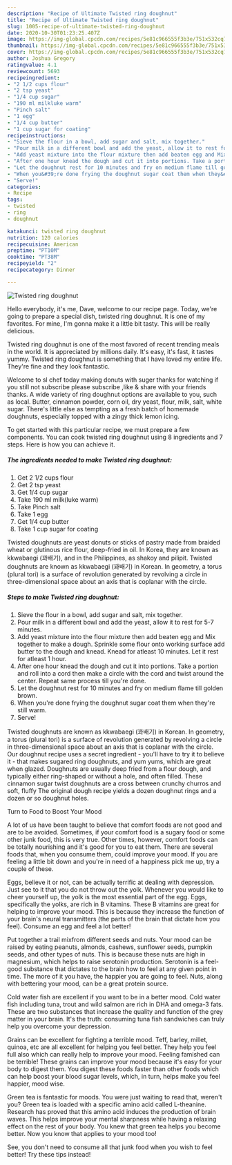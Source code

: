 ```yaml
---
description: "Recipe of Ultimate Twisted ring doughnut"
title: "Recipe of Ultimate Twisted ring doughnut"
slug: 1005-recipe-of-ultimate-twisted-ring-doughnut
date: 2020-10-30T01:23:25.407Z
image: https://img-global.cpcdn.com/recipes/5e81c966555f3b3e/751x532cq70/twisted-ring-doughnut-recipe-main-photo.jpg
thumbnail: https://img-global.cpcdn.com/recipes/5e81c966555f3b3e/751x532cq70/twisted-ring-doughnut-recipe-main-photo.jpg
cover: https://img-global.cpcdn.com/recipes/5e81c966555f3b3e/751x532cq70/twisted-ring-doughnut-recipe-main-photo.jpg
author: Joshua Gregory
ratingvalue: 4.1
reviewcount: 5693
recipeingredient:
- "2 1/2 cups flour"
- "2 tsp yeast"
- "1/4 cup sugar"
- "190 ml milkluke warm"
- "Pinch salt"
- "1 egg"
- "1/4 cup butter"
- "1 cup sugar for coating"
recipeinstructions:
- "Sieve the flour in a bowl, add sugar and salt, mix together."
- "Pour milk in a different bowl and add the yeast, allow it to rest for 5-7 minutes."
- "Add yeast mixture into the flour mixture then add beaten egg and Mix together to make a dough. Sprinkle some flour onto working surface add butter to the dough and knead. Knead for atleast 10 minutes. Let it rest for atleast 1 hour."
- "After one hour knead the dough and cut it into portions. Take a portion and roll into a cord then make a circle with the cord and twist around the center. Repeat same process till you&#39;re done."
- "Let the doughnut rest for 10 minutes and fry on medium flame till golden brown."
- "When you&#39;re done frying the doughnut sugar coat them when they&#39;re still warm."
- "Serve!"
categories:
- Recipe
tags:
- twisted
- ring
- doughnut

katakunci: twisted ring doughnut 
nutrition: 120 calories
recipecuisine: American
preptime: "PT10M"
cooktime: "PT38M"
recipeyield: "2"
recipecategory: Dinner

---
```



![Twisted ring doughnut](https://img-global.cpcdn.com/recipes/5e81c966555f3b3e/751x532cq70/twisted-ring-doughnut-recipe-main-photo.jpg)

Hello everybody, it's me, Dave, welcome to our recipe page. Today, we're going to prepare a special dish, twisted ring doughnut. It is one of my favorites. For mine, I'm gonna make it a little bit tasty. This will be really delicious.

Twisted ring doughnut is one of the most favored of recent trending meals in the world. It is appreciated by millions daily. It's easy, it's fast, it tastes yummy. Twisted ring doughnut is something that I have loved my entire life. They're fine and they look fantastic.

Welcome to sl chef today making donuts with suger thanks for watching if you still not subscribe please subscribe ,like &amp; share with your friends thanks. A wide variety of ring doughnut options are available to you, such as local. Butter, cinnamon powder, corn oil, dry yeast, flour, milk, salt, white sugar. There&#39;s little else as tempting as a fresh batch of homemade doughnuts, especially topped with a zingy thick lemon icing.


To get started with this particular recipe, we must prepare a few components. You can cook twisted ring doughnut using 8 ingredients and 7 steps. Here is how you can achieve it.

<!--inarticleads1-->

##### The ingredients needed to make Twisted ring doughnut:

1. Get 2 1/2 cups flour
1. Get 2 tsp yeast
1. Get 1/4 cup sugar
1. Take 190 ml milk(luke warm)
1. Take Pinch salt
1. Take 1 egg
1. Get 1/4 cup butter
1. Take 1 cup sugar for coating


Twisted doughnuts are yeast donuts or sticks of pastry made from braided wheat or glutinous rice flour, deep-fried in oil. In Korea, they are known as kkwabaegi (꽈배기), and in the Philippines, as shakoy and pilipit. Twisted doughnuts are known as kkwabaegi (꽈배기) in Korean. In geometry, a torus (plural tori) is a surface of revolution generated by revolving a circle in three-dimensional space about an axis that is coplanar with the circle. 

<!--inarticleads2-->

##### Steps to make Twisted ring doughnut:

1. Sieve the flour in a bowl, add sugar and salt, mix together.
1. Pour milk in a different bowl and add the yeast, allow it to rest for 5-7 minutes.
1. Add yeast mixture into the flour mixture then add beaten egg and Mix together to make a dough. Sprinkle some flour onto working surface add butter to the dough and knead. Knead for atleast 10 minutes. Let it rest for atleast 1 hour.
1. After one hour knead the dough and cut it into portions. Take a portion and roll into a cord then make a circle with the cord and twist around the center. Repeat same process till you&#39;re done.
1. Let the doughnut rest for 10 minutes and fry on medium flame till golden brown.
1. When you&#39;re done frying the doughnut sugar coat them when they&#39;re still warm.
1. Serve!


Twisted doughnuts are known as kkwabaegi (꽈배기) in Korean. In geometry, a torus (plural tori) is a surface of revolution generated by revolving a circle in three-dimensional space about an axis that is coplanar with the circle. Our doughnut recipe uses a secret ingredient - you&#39;ll have to try it to believe it - that makes sugared ring doughnuts, and yum yums, which are great when glazed. Doughnuts are usually deep fried from a flour dough, and typically either ring-shaped or without a hole, and often filled. These cinnamon sugar twist doughnuts are a cross between crunchy churros and soft, fluffy The original dough recipe yields a dozen doughnut rings and a dozen or so doughnut holes. 

Turn to Food to Boost Your Mood


A lot of us have been taught to believe that comfort foods are not good and are to be avoided. Sometimes, if your comfort food is a sugary food or some other junk food, this is very true. Other times, however, comfort foods can be totally nourishing and it's good for you to eat them. There are several foods that, when you consume them, could improve your mood. If you are feeling a little bit down and you're in need of a happiness pick me up, try a couple of these.

Eggs, believe it or not, can be actually terrific at dealing with depression. Just see to it that you do not throw out the yolk. Whenever you would like to cheer yourself up, the yolk is the most essential part of the egg. Eggs, specifically the yolks, are rich in B vitamins. These B vitamins are great for helping to improve your mood. This is because they increase the function of your brain's neural transmitters (the parts of the brain that dictate how you feel). Consume an egg and feel a lot better!

Put together a trail mixfrom different seeds and nuts. Your mood can be raised by eating peanuts, almonds, cashews, sunflower seeds, pumpkin seeds, and other types of nuts. This is because these nuts are high in magnesium, which helps to raise serotonin production. Serotonin is a feel-good substance that dictates to the brain how to feel at any given point in time. The more of it you have, the happier you are going to feel. Nuts, along with bettering your mood, can be a great protein source.

Cold water fish are excellent if you want to be in a better mood. Cold water fish including tuna, trout and wild salmon are rich in DHA and omega-3 fats. These are two substances that increase the quality and function of the grey matter in your brain. It's the truth: consuming tuna fish sandwiches can truly help you overcome your depression. 

Grains can be excellent for fighting a terrible mood. Teff, barley, millet, quinoa, etc are all excellent for helping you feel better. They help you feel full also which can really help to improve your mood. Feeling famished can be terrible! These grains can improve your mood because it's easy for your body to digest them. You digest these foods faster than other foods which can help boost your blood sugar levels, which, in turn, helps make you feel happier, mood wise.

Green tea is fantastic for moods. You were just waiting to read that, weren't you? Green tea is loaded with a specific amino acid called L-theanine. Research has proved that this amino acid induces the production of brain waves. This helps improve your mental sharpness while having a relaxing effect on the rest of your body. You knew that green tea helps you become better. Now you know that applies to your mood too!

See, you don't need to consume all that junk food when you wish to feel better! Try  these tips  instead!

